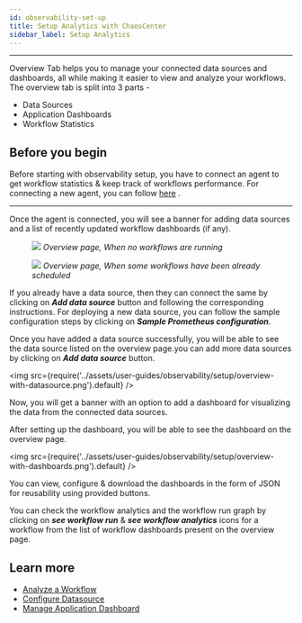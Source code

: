 ```yaml
---
id: observability-set-up
title: Setup Analytics with ChaosCenter
sidebar_label: Setup Analytics
---
```


---

Overview Tab helps you to manage your connected data sources and dashboards, all while making it easier to view and analyze your workflows. The overview tab is split into 3 parts -

- Data Sources
- Application Dashboards
- Workflow Statistics

## Before you begin

Before starting with observability setup, you have to connect an agent to get workflow statistics & keep track of workflows performance.
For connecting a new agent, you can follow [here](../litmusctl/installation.md) .

---

Once the agent is connected, you will see a banner for adding data sources and a list of recently updated workflow dashboards (if any).

<figure>
<img src={require('../assets/user-guides/observability/setup/overview-first-look.png').default} />
<i>Overview page, When no workflows are running</i>
</figure>

<figure>
<img src={require('../assets/user-guides/observability/setup/recently-updated-workflow-dashboards.png').default} />
<i>Overview page, When some workflows have been already scheduled </i>
</figure>

If you already have a data source, then they can connect the same by clicking on _**Add data source**_ button and following the corresponding instructions. For deploying a new data source, you can follow the sample configuration steps by clicking on _**Sample Prometheus configuration**_.

Once you have added a data source successfully, you will be able to see the data source listed on the overview page.you can add more data sources by clicking on _**Add data source**_ button.

<img src={require('../assets/user-guides/observability/setup/overview-with-datasource.png').default} />

Now, you will get a banner with an option to add a dashboard for visualizing the data from the connected data sources.

After setting up the dashboard, you will be able to see the dashboard on the overview page.

<img src={require('../assets/user-guides/observability/setup/overview-with-dashboards.png').default} />

You can view, configure & download the dashboards in the form of JSON for reusability using provided buttons.

You can check the workflow analytics and the workflow run graph by clicking on _**see workflow run**_ & _**see workflow analytics**_ icons for a workflow from the list of workflow dashboards present on the overview page.

## Learn more

- [Analyze a Workflow](analyze-workflow.md)
- [Configure Datasource](configure-datasource.md)
- [Manage Application Dashboard](manage-app-dashboard.md)

